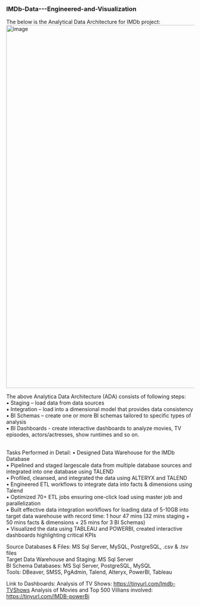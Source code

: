 ### IMDb-Data---Engineered-and-Visualization

The below is the Analytical Data Architecture for IMDb project:
<img width="972" alt="image" src="https://github.com/Shrutika-Salian/IMDb-Data---Engineered-and-Visualization/assets/91072559/92beea91-98ba-4beb-8a4f-b9d114b705ce">

The above Analytica Data Architecture (ADA) consists of following steps:<br />
▪ Staging – load data from data sources<br />
▪ Integration – load into a dimensional model that provides data consistency<br />
▪ BI Schemas – create one or more BI schemas tailored to specific types of analysis<br />
▪ BI Dashboards - create interactive dashboards to analyze movies, TV episodes, actors/actresses, show runtimes and so on.<br /><br />

Tasks Performed in Detail:
• Designed Data Warehouse for the IMDb Database <br />
• Pipelined and staged largescale data from multiple database sources and integrated into one database using TALEND <br />
• Profiled, cleansed, and integrated the data using ALTERYX and TALEND <br />
• Engineered ETL workflows to integrate data into facts & dimensions using Talend <br />
• Optimized 70+ ETL jobs ensuring one-click load using master job and parallelization <br />
• Built effective data integration workflows for loading data of 5-10GB into target data warehouse with record time:
1 hour 47 mins (32 mins staging + 50 mins facts & dimensions + 25 mins for 3 BI Schemas) <br />
• Visualized the data using TABLEAU and POWERBI, created interactive dashboards highlighting critical KPIs <br />

Source Databases & Files: MS Sql Server, MySQL, PostgreSQL, .csv & .tsv files <br />
Target Data Warehouse and Staging: MS Sql Server <br />
BI Schema Databases: MS Sql Server, PostgreSQL, MySQL <br />
Tools: DBeaver, SMSS, PgAdmin, Talend, Alteryx, PowerBI, Tableau

Link to Dashboards:
Analysis of TV Shows: https://tinyurl.com/Imdb-TVShows
Analysis of Movies and Top 500 Villians involved: https://tinyurl.com/IMDB-powerBi

